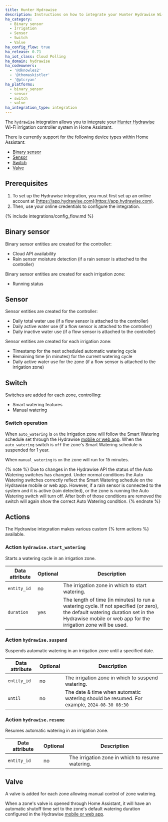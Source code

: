 ```yaml
---
title: Hunter Hydrawise
description: Instructions on how to integrate your Hunter Hydrawise Wi-Fi irrigation control system within Home Assistant.
ha_category:
  - Binary sensor
  - Irrigation
  - Sensor
  - Switch
  - Valve
ha_config_flow: true
ha_release: 0.71
ha_iot_class: Cloud Polling
ha_domain: hydrawise
ha_codeowners:
  - '@dknowles2'
  - '@thomaskistler'
  - '@ptcryan'
ha_platforms:
  - binary_sensor
  - sensor
  - switch
  - valve
ha_integration_type: integration
---
```


The `hydrawise` integration allows you to integrate your [Hunter Hydrawise](https://hydrawise.com) Wi-Fi irrigation controller system in Home Assistant.

There is currently support for the following device types within Home Assistant:

- [Binary sensor](#binary-sensor)
- [Sensor](#sensor)
- [Switch](#switch)
- [Valve](#valve)

## Prerequisites

1. To set up the Hydrawise integration, you must first set up an online account at
[https://app.hydrawise.com](https://app.hydrawise.com). 
2. Then, use your online credentials to configure the integration.

{% include integrations/config_flow.md %}

## Binary sensor

Binary sensor entities are created for the controller:

- Cloud API availability
- Rain sensor moisture detection (if a rain sensor is attached to the controller)

Binary sensor entities are created for each irrigation zone:

- Running status

## Sensor

Sensor entities are created for the controller:

- Daily total water use (if a flow sensor is attached to the controller)
- Daily active water use (if a flow sensor is attached to the controller)
- Daily inactive water use (if a flow sensor is attached to the controller)

Sensor entities are created for each irrigation zone:

- Timestamp for the next scheduled automatic watering cycle
- Remaining time (in minutes) for the current watering cycle
- Daily active water use for the zone (if a flow sensor is attached to the irrigation zone)

## Switch

Switches are added for each zone, controlling:

- Smart watering features
- Manual watering

### Switch operation

When `auto_watering` is `on` the irrigation zone will follow the Smart Watering schedule set through the Hydrawise [mobile or web app](https://www.hydrawise.com). When the `auto_watering` switch is `off` the zone's Smart Watering schedule is suspended for 1 year.

When `manual_watering` is `on` the zone will run for 15 minutes.

{% note %}
Due to changes in the Hydrawise API the status of the Auto Watering switches has changed. Under normal conditions the Auto Watering switches correctly reflect the Smart Watering schedule on the Hydrawise mobile or web app. However, if a rain sensor is connected to the system and it is active (rain detected), or the zone is running the Auto Watering switch will turn off. After both of those conditions are removed the switch will again show the correct Auto Watering condition.
{% endnote %}

## Actions

The Hydrawise integration makes various custom {% term actions %} available.

### Action `hydrawise.start_watering`

Starts a watering cycle in an irrigation zone.

| Data attribute | Optional | Description                                                                                                                                                                                     |
| -------------- | -------- | ----------------------------------------------------------------------------------------------------------------------------------------------------------------------------------------------- |
| `entity_id`    | no       | The irrigation zone in which to start watering.                                                                                                                                                 |
| `duration`     | yes      | The length of time (in minutes) to run a watering cycle. If not specified (or zero), the default watering duration set in the Hydrawise mobile or web app for the irrigation zone will be used. |

### Action `hydrawise.suspend`

Suspends automatic watering in an irrigation zone until a specified date.

| Data attribute | Optional | Description                                                                                |
| -------------- | -------- | ------------------------------------------------------------------------------------------ |
| `entity_id`    | no       | The irrigation zone in which to suspend watering.                                          |
| `until`        | no       | The date & time when automatic watering should be resumed. For example, `2024-08-30 08:30` |

### Action `hydrawise.resume`

Resumes automatic watering in an irrigation zone.

| Data attribute | Optional | Description                                      |
| -------------- | -------- | ------------------------------------------------ |
| `entity_id`    | no       | The irrigation zone in which to resume watering. |

## Valve

A valve is added for each zone allowing manual control of zone watering.

When a zone's valve is opened through Home Assistant, it will have an automatic shutoff time set to the zone's default watering duration configured in the Hydrawise [mobile or web app](https://www.hydrawise.com).
